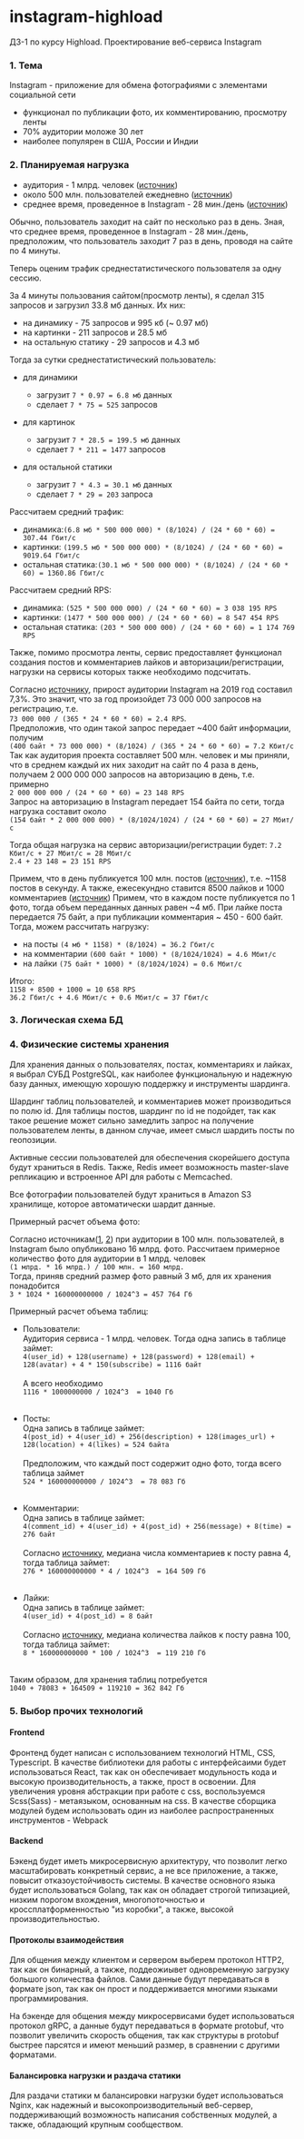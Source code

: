 # instagram-highload
ДЗ-1 по курсу Highload. Проектирование веб-сервиса Instagram

### 1. Тема
Instagram - приложение для обмена фотографиями с элементами социальной сети

* функционал по публикации фото, их комментированию, просмотру ленты
* 70% аудитории моложе 30 лет
* наиболее популярен в США, России и Индии

### 2. Планируемая нагрузка

* аудитория - 1 млрд. человек ([источник](https://tass.ru/ekonomika/5309458))
* около 500 млн. пользователей ежедневно ([источник](https://lpgenerator.ru/blog/2019/02/28/instagram-v-cifrah-statistika-na-2019-god/))
* среднее время, проведенное в Instagram - 28 мин./день ([источник](https://www.likeni.ru/analytics/statistika-po-instagram-kotoruyu-nuzhno-znat-k-2020-godu/))

Обычно, пользователь заходит на сайт по несколько раз в день.
Зная, что среднее время, проведенное в Instagram - 28 мин./день, предположим,
что пользователь заходит 7 раз в день, проводя на сайте по 4 минуты.

Теперь оценим трафик среднестатистического пользователя за одну сессию.

За 4 минуты пользования сайтом(просмотр ленты), я сделал 315 запросов и загрузил 33.8 мб данных.
Их них:
* на динамику - 75 запросов и 995 кб (~ 0.97 мб)
* на картинки - 211 запросов и 28.5 мб
* на остальную статику - 29 запросов и 4.3 мб

Тогда за сутки среднестатистический пользователь:
* для динамики <br/>
  * загрузит ```7 * 0.97 = 6.8 мб``` данных <br/>
  * сделает ```7 * 75 = 525``` запросов

* для картинок <br/>
  * загрузит ```7 * 28.5 = 199.5 мб``` данных <br/>
  * сделает ```7 * 211 = 1477``` запросов

* для остальной статики <br/>
  * загрузит ```7 * 4.3 = 30.1 мб``` данных <br/>
  * сделает ```7 * 29 = 203``` запроса

Расcчитаем средний трафик:
- динамика:```(6.8 мб * 500 000 000) * (8/1024) / (24 * 60 * 60) = 307.44 Гбит/с```
- картинки: ```(199.5 мб * 500 000 000) * (8/1024) / (24 * 60 * 60) = 9019.64 Гбит/c```
- остальная статика:```(30.1 мб * 500 000 000) * (8/1024) / (24 * 60 * 60) = 1360.86 Гбит/c```

Расcчитаем средний RPS:
- динамика: ```(525 * 500 000 000) / (24 * 60 * 60) = 3 038 195 RPS```
- картинки: ```(1477 * 500 000 000) / (24 * 60 * 60) = 8 547 454 RPS```
- остальная статика: ```(203 * 500 000 000) / (24 * 60 * 60) = 1 174 769 RPS```

Также, помимо просмотра ленты, сервис предоставляет функционал создания постов и комментариев лайков и 
авторизации/регистрации, нагрузки на сервисы которых также необходимо подсчитать.

Согласно [источнику](https://www.likeni.ru/analytics/statistika-po-instagram-kotoruyu-nuzhno-znat-k-2020-godu/), 
прирост аудитории Instagram на 2019 год составил 7,3%. Это значит, что за год произойдет 73 000 000
запросов на регистрацию, т.е.<br>
```73 000 000 / (365 * 24 * 60 * 60) = 2.4 RPS```. <br>
Предположив, что один такой запрос передает ~400 байт информации, получим<br>
```(400 байт * 73 000 000) * (8/1024) / (365 * 24 * 60 * 60) = 7.2 Кбит/с```<br>
Так как аудитория проекта составляет 500 млн. человек и мы приняли, что в среднем каждый их них заходит на сайт по 4 раза в день,
получаем 2 000 000 000 запросов на авторизацию в день, т.е. примерно <br>
```2 000 000 000 / (24 * 60 * 60) = 23 148 RPS```<br>
Запрос на авторизацию в Instagram передает 154 байта по сети, тогда нагрузка составит около<br>
```(154 байт * 2 000 000 000) * (8/1024/1024) / (24 * 60 * 60) = 27 Мбит/с```<br>

Тогда общая нагрузка на сервис авторизации/регистрации будет:
```7.2 Кбит/с + 27 Мбит/с = 28 Мбит/с```<br>
```2.4 + 23 148 = 23 151 RPS```

Примем, что в день публикуется 100 млн. постов ([источник](https://lpgenerator.ru/blog/2019/02/28/instagram-v-cifrah-statistika-na-2019-god/)),
т.е. ~1158 постов в секунду.
А также, ежесекундно ставится 8500 лайков и 1000 комментариев ([источник](https://www.likeni.ru/analytics/25-faktov-ob-instagram-kotorye-dolzhen-znat-kazhdyy/))
Примем, что в каждом посте публикуется по 1 фото, тогда объем переданных данных равен ~4 мб. 
При лайке поста передается 75 байт, а при публикации комментария ~ 450 - 600 байт. Тогда, можем рассчитать нагрузку:
* на посты ```(4 мб * 1158) * (8/1024) = 36.2 Гбит/с```
* на комментарии ```(600 байт * 1000) * (8/1024/1024) = 4.6 Мбит/с```
* на лайки ```(75 байт * 1000) * (8/1024/1024) = 0.6 Мбит/с```

Итого:<br>
```1158 + 8500 + 1000 = 10 658 RPS```<br>
```36.2 Гбит/с + 4.6 Мбит/с + 0.6 Мбит/с = 37 Гбит/с```

### 3. Логическая схема БД

[](https://github.com/Alkirys/instagram-highload/blob/main/images/BD_logic.png)

### 4. Физические системы хранения

Для хранения данных о пользователях, постах, комментариях и лайках, я выбрал
СУБД PostgreSQL, как наиболее функциональную и надежную базу данных, имеющую хорошую поддержку
и инструменты шардинга.

Шардинг таблиц пользователей, и комментариев может производиться по полю id. Для таблицы постов, шардинг по id не 
подойдет, так как такое решение может сильно замедлить запрос на получение пользователем ленты, в данном случае, имеет 
смысл шардить посты по геопозиции.

Активные сессии пользователей для обеспечения скорейшего доступа будут храниться в Redis.
Также, Redis имеет возможность master-slave репликацию и встроенное API для работы с
Memcached.

Все фотографии пользователей будут храниться в Amazon S3 хранилище, которое автоматически шардит данные.<br>

Примерный расчет объема фото:

Согласно источникам([1](https://tjournal.ru/flood/48865-instagram-thanksgiving), [2](https://ru.epicstars.com/full_history_of_instagam/)) 
при аудитории в 100 млн. пользователей, в Instagram было опубликовано 16 млрд. фото.
Рассчитаем примерное количество фото для аудитории в 1 млрд. человек<br>
```(1 млрд. * 16 млрд.) / 100 млн. = 160 млрд.```
<br>
Тогда, приняв средний размер фото равный 3 мб, для их хранения понадобится<br>
```3 * 1024 * 160000000000 / 1024^3 = 457 764 Гб```

Примерный расчет объема таблиц:

* Пользователи:<br>
Аудитория сервиса - 1 млрд. человек. Тогда одна запись в таблице займет:<br>
  ```4(user_id) + 128(username) + 128(password) + 128(email) + 128(avatar) + 4 * 150(subscribe) = 1116 байт```
  <br><br>
  А всего необходимо<br>
  ```1116 * 1000000000 / 1024^3  = 1040 Гб```<br><br>
  
* Посты:<br>
  Одна запись в таблице займет:<br>
  ```4(post_id) + 4(user_id) + 256(description) + 128(images_url) + 128(location) + 4(likes) = 524 байта```
  <br><br>
  Предположим, что каждый пост содержит одно фото, тогда всего таблица займет <br>
  ```524 * 160000000000 / 1024^3  = 78 083 Гб```<br><br>

* Комментарии:<br>
  Одна запись в таблице займет:<br>
  ```4(comment_id) + 4(user_id) + 4(post_id) + 256(message) + 8(time) = 276 байт```
  <br><br>
  Согласно [источнику](https://blog.cybermarketing.ru/vovlechennost-instagram/), медиана числа комментариев к посту равна 4, тогда таблица займет:<br>
  ```276 * 160000000000 * 4 / 1024^3  = 164 509 Гб```
  <br><br>

* Лайки:<br>
  Одна запись в таблице займет:<br>
  ```4(user_id) + 4(post_id) = 8 байт```
  <br><br>
  Согласно [источнику](https://blog.cybermarketing.ru/vovlechennost-instagram/), медиана количества лайков к посту равна 100, тогда таблица займет:<br>
  ```8 * 160000000000 * 100 / 1024^3  = 119 210 Гб```
  <br><br>
  
Таким образом, для хранения таблиц потребуется<br>
```1040 + 78083 + 164509 + 119210 = 362 842 Гб```

### 5. Выбор прочих технологий

#### Frontend
Фронтенд будет написан с использованием технологий HTML, CSS, Typescript.
В качестве библиотеки для работы с интерфейсаими будет использоваться React, так как он обеспечивает модульность кода 
и высокую производительность, а также, прост в освоении. Для увеличения уровня абстракции при работе с css, 
воспользуемся Scss(Sass) - метаязыком, основанным на css. В качестве сборщика модулей будем использовать один из наиболее
распространенных инструментов - Webpack

#### Backend
Бэкенд будет иметь микросервисную архитектуру, что позволит легко масштабировать конкретный сервис, а не все приложение,
а также, повысит отказоустойчивость системы. В качестве основного языка будет использоваться Golang, так как он 
обладает строгой типизацией, низким порогом вхождения, многопоточностью и кроссплатформенностью "из коробки", а также, 
высокой производительностью.

#### Протоколы взаимодействия
Для общения между клиентом и сервером выберем протокол HTTP2, так как он бинарный, а также, поддеожиывет одновременную
загрузку большого количества файлов. Сами данные будут передаваться в формате json, так как он прост и поддерживается 
многими языками программирования.

На бэкенде для общения между микросервисами будет использоваться протокол gRPC, а данные будут передаваться в формате 
protobuf, что позволит увеличить скорость общения, так как структуры в protobuf быстрее парсятся и имеют меньший 
размер, в сравнении с другими форматами.

#### Балансировка нагрузки и раздача статики
Для раздачи статики м балансировки нагрузки будет использоваться Nginx, как надежный и высокопроизводительный веб-сервер,
поддерживающий возможность написания собственных модулей, а также, обладающий крупным сообществом.
